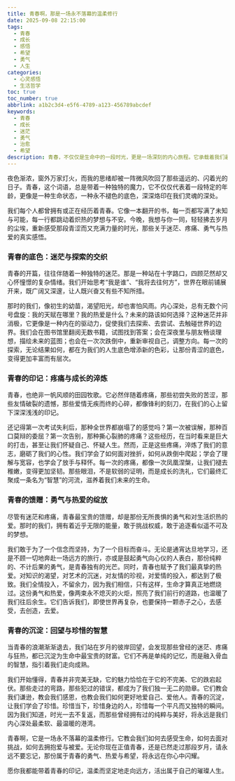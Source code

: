 ```yaml
---
title: 青春啊，那是一场永不落幕的温柔修行
date: 2025-09-08 22:15:00
tags:
  - 青春
  - 成长
  - 感悟
  - 希望
  - 勇气
  - 人生
categories:
  - 心灵感悟
  - 生活哲学
toc: true
toc_number: true
abbrlink: a1b2c3d4-e5f6-4789-a123-456789abcdef
keywords:
  - 青春
  - 成长
  - 迷茫
  - 勇气
  - 治愈
  - 希望
description: 青春，不仅仅是生命中的一段时光，更是一场深刻的内心旅程。它承载着我们最初的梦想与迷茫，见证了我们跌跌撞撞的成长与蜕变。本文将带你一同回望那段青涩而又充满力量的岁月，感受青春的底色、印记与馈赠，最终发现，无论身处何方，青春的火光都将指引我们走向更远的远方，成为一场永不落幕的温柔修行。
---
```


夜色渐浓，窗外万家灯火，而我的思绪却被一阵微风吹回了那些遥远的、闪着光的日子。青春，这个词语，总是带着一种独特的魔力，它不仅仅代表着一段特定的年龄，更像是一种生命状态，一种永不褪色的底色，深深烙印在我们灵魂的深处。

我们每个人都曾拥有或正在经历着青春。它像一本翻开的书，每一页都写满了未知与可能，每一行都跳动着炽热的梦想与不安。今晚，我想与你一同，轻轻拂去岁月的尘埃，重新感受那段青涩而又充满力量的时光，那些关于迷茫、疼痛、勇气与热爱的真实感悟。

### 青春的底色：迷茫与探索的交织

青春的开篇，往往伴随着一种独特的迷茫。那是一种站在十字路口，四顾茫然却又心怀憧憬的复杂情绪。我们开始思考“我是谁”、“我将去往何方”，世界在眼前铺展开来，既广阔又深邃，让人既兴奋又有些不知所措。

那时的我们，像初生的幼苗，渴望阳光，却也害怕风雨。内心深处，总有无数个问号盘旋：我的天赋在哪里？我的热爱是什么？未来的路该如何选择？这种迷茫并非消极，它更像是一种内在的驱动力，促使我们去探索、去尝试、去触碰世界的边界。我们会在图书馆里翻阅无数书籍，试图找到答案；会在深夜里与朋友畅谈理想，描绘未来的蓝图；也会在一次次跌倒中，重新审视自己，调整方向。每一次的探索，无论结果如何，都在为我们的人生底色增添新的色彩，让那份青涩的底色，变得更加丰富而有层次。

### 青春的印记：疼痛与成长的淬炼

青春，也绝非一帆风顺的田园牧歌。它必然伴随着疼痛，那些初尝失败的苦涩，那些友情破裂的遗憾，那些爱情无疾而终的心碎，都像锋利的刻刀，在我们的心上留下深深浅浅的印记。

还记得第一次考试失利后，那种全世界都崩塌了的感觉吗？第一次被误解，那种百口莫辩的委屈？第一次告别，那种撕心裂肺的疼痛？这些经历，在当时看来是巨大的打击，甚至让我们怀疑自己、怀疑人生。然而，正是这些疼痛，淬炼了我们的意志，磨砺了我们的心性。我们学会了如何面对挫折，如何从跌倒中爬起；学会了理解与宽容，也学会了放手与释怀。每一次的疼痛，都像一次凤凰涅槃，让我们褪去稚嫩，变得更加坚韧。那些眼泪，不是软弱的证明，而是成长的洗礼，它们最终汇聚成一条名为“智慧”的河流，滋养着我们未来的生命。

### 青春的馈赠：勇气与热爱的绽放

尽管有迷茫和疼痛，青春最宝贵的馈赠，却是那份无所畏惧的勇气和对生活炽热的爱。那时的我们，拥有着近乎无限的能量，敢于挑战权威，敢于追逐看似遥不可及的梦想。

我们敢于为了一个信念而坚持，为了一个目标而奋斗。无论是通宵达旦地学习，还是不顾一切地奔赴一场远方的旅行，亦或是鼓起勇气向心仪的人表白，那份纯粹的、不计后果的勇气，是青春独有的光芒。同时，青春也赋予了我们最真挚的热爱。对知识的渴望，对艺术的沉迷，对友情的珍视，对爱情的投入，都达到了极致。我们全情投入，不留余力，因为我们相信，只有这样，生命才算真正地燃烧过。这份勇气和热爱，像两束永不熄灭的火炬，照亮了我们前行的道路，也温暖了我们往后余生。它们告诉我们，即使世界再复杂，也要保持一颗赤子之心，去感受，去创造，去爱。

### 青春的沉淀：回望与珍惜的智慧

当青春的浪潮渐渐退去，我们站在岁月的彼岸回望，会发现那些曾经的迷茫、疼痛与狂热，都已沉淀为生命中最宝贵的财富。它们不再是单纯的记忆，而是融入骨血的智慧，指引着我们走向成熟。

我们开始懂得，青春并非完美无缺，它的魅力恰恰在于它的不完美、它的跌宕起伏。那些走过的弯路，那些犯过的错误，都成为了我们独一无二的勋章。它们教会我们谦逊，教会我们感恩，也教会我们如何更好地爱自己、爱他人。青春的沉淀，让我们学会了珍惜。珍惜当下，珍惜身边的人，珍惜每一个平凡而又独特的瞬间。因为我们知道，时光一去不复返，而那些曾经拥有过的纯粹与美好，将永远是我们内心深处最柔软、最温暖的港湾。

青春啊，它是一场永不落幕的温柔修行。它教会我们如何去感受生命，如何去面对挑战，如何去拥抱爱与被爱。无论你现在正值青春，还是已然走过那段岁月，请永远不要忘记，那份属于青春的勇气、热爱与希望，将永远在你心中闪耀。

愿你我都能带着青春的印记，温柔而坚定地走向远方，活出属于自己的璀璨人生。